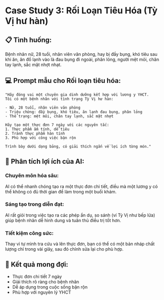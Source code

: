 # Case Study 3: Rối Loạn Tiêu Hóa (Tỳ Vị hư hàn)

## 📋 **Tình huống:**

Bệnh nhân nữ, 28 tuổi, nhân viên văn phòng, hay bị đầy bụng, khó tiêu sau khi ăn, ăn đồ lạnh vào là đau bụng đi ngoài, phân lỏng, người mệt mỏi, chân tay lạnh, sắc mặt nhợt nhạt.

## 💻 **Prompt mẫu cho Rối loạn tiêu hóa:**

```
"Hãy đóng vai một chuyên gia dinh dưỡng kết hợp với lương y YHCT.
Tôi có một bệnh nhân với tình trạng Tỳ Vị hư hàn:

- Nữ, 28 tuổi, nhân viên văn phòng
- Triệu chứng: đầy bụng, khó tiêu, ăn lạnh đau bụng, phân lỏng
- Thể trạng: mệt mỏi, chân tay lạnh, sắc mặt nhợt

Hãy tạo một thực đơn 7 ngày với các nguyên tắc:
1. Thực phẩm ấm tính, dễ tiêu
2. Tránh thực phẩm hàn tính
3. Phù hợp với công việc bận rộn

Trình bày dưới dạng bảng, có giải thích ngắn về lợi ích từng món."
```

## 🎯 **Phân tích lợi ích của AI:**

### **Chuyên môn hóa sâu:**

AI có thể nhanh chóng tạo ra một thực đơn chi tiết, điều mà một lương y có thể không có đủ thời gian để làm trong một buổi khám.

### **Sáng tạo trong diễn đạt:**

AI rất giỏi trong việc tạo ra các phép ẩn dụ, so sánh (ví Tỳ Vị như bếp lửa) giúp bệnh nhân dễ hình dung và tuân thủ điều trị tốt hơn.

### **Tiết kiệm công sức:**

Thay vì tự mình tra cứu và lên thực đơn, bạn có thể có một bản nháp chất lượng chỉ trong vài giây, sau đó chỉnh sửa lại cho phù hợp.

## 🌟 **Kết quả mong đợi:**

- Thực đơn chi tiết 7 ngày
- Giải thích rõ ràng cho bệnh nhân
- Dễ áp dụng trong cuộc sống bận rộn
- Phù hợp với nguyên lý YHCT